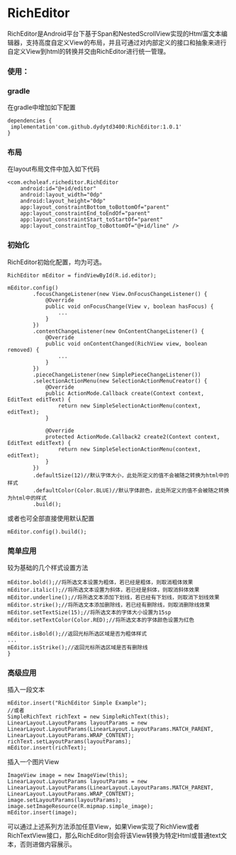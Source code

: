 # RichEditor
RichEditor是Android平台下基于Span和NestedScrollView实现的Html富文本编辑器，支持高度自定义View的布局，并且可通过对内部定义的接口和抽象来进行自定义View到html的转换并交由RichEditor进行统一管理。

### 使用：
### gradle
在gradle中增加如下配置
```
dependencies {
 implementation'com.github.dydytd3400:RichEditor:1.0.1'
}
```

### 布局
在layout布局文件中加入如下代码
```
<com.echoleaf.richeditor.RichEditor
    android:id="@+id/editor"
    android:layout_width="0dp"
    android:layout_height="0dp"
    app:layout_constraintBottom_toBottomOf="parent"
    app:layout_constraintEnd_toEndOf="parent"
    app:layout_constraintStart_toStartOf="parent"
    app:layout_constraintTop_toBottomOf="@+id/line" />
```

### 初始化
RichEditor初始化配置，均为可选。
```
RichEditor mEditor = findViewById(R.id.editor);

mEditor.config()
        .focusChangeListener(new View.OnFocusChangeListener() {
            @Override
            public void onFocusChange(View v, boolean hasFocus) {
                ...
            }
        })
        .contentChangeListener(new OnContentChangeListener() {
            @Override
            public void onContentChanged(RichView view, boolean removed) {
                ...
            }
        })
        .pieceChangeListener(new SimplePieceChangeListener())
        .selectionActionMenu(new SelectionActionMenuCreator() {
            @Override
            public ActionMode.Callback create(Context context, EditText editText) {
                return new SimpleSelectionActionMenu(context, editText);
            }

            @Override
            protected ActionMode.Callback2 create2(Context context, EditText editText) {
                return new SimpleSelectionActionMenu(context, editText);
            }
        })
        .defaultSize(12)//默认字体大小，此处所定义的值不会被随之转换为html中的样式
        .defaultColor(Color.BLUE)//默认字体颜色，此处所定义的值不会被随之转换为html中的样式
        .build();
```
或者也可全部直接使用默认配置
```
mEditor.config().build();
```

### 简单应用
较为基础的几个样式设置方法
```
mEditor.bold();//将所选文本设置为粗体，若已经是粗体，则取消粗体效果
mEditor.italic();//将所选文本设置为斜体，若已经是斜体，则取消斜体效果
mEditor.underline();//将所选文本添加下划线，若已经有下划线，则取消下划线效果
mEditor.strike();//将所选文本添加删除线，若已经有删除线，则取消删除线效果
mEditor.setTextSize(15);//将所选文本的字体大小设置为15sp
mEditor.setTextColor(Color.RED);//将所选文本的字体颜色设置为红色

mEditor.isBold();//返回光标所选区域是否为粗体样式
...
mEditor.isStrike();//返回光标所选区域是否有删除线
}
```
### 高级应用
插入一段文本
```
mEditor.insert("RichEditor Simple Example");
//或者
SimpleRichText richText = new SimpleRichText(this);
LinearLayout.LayoutParams layoutParams = new LinearLayout.LayoutParams(LinearLayout.LayoutParams.MATCH_PARENT, LinearLayout.LayoutParams.WRAP_CONTENT);
richText.setLayoutParams(layoutParams);
mEditor.insert(richText);
```
插入一个图片View
```
ImageView image = new ImageView(this);
LinearLayout.LayoutParams layoutParams = new LinearLayout.LayoutParams(LinearLayout.LayoutParams.MATCH_PARENT, LinearLayout.LayoutParams.WRAP_CONTENT);
image.setLayoutParams(layoutParams);
image.setImageResource(R.mipmap.simple_image);
mEditor.insert(image);
```
可以通过上述系列方法添加任意View，如果View实现了RichView或者RichTextView接口，那么RichEditor则会将该View转换为特定Html或普通text文本，否则进做内容展示。
